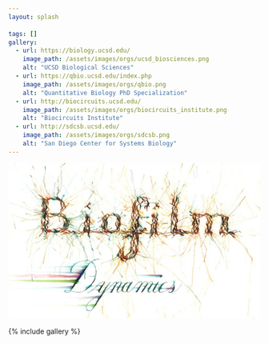 ```yaml
---
layout: splash

tags: []
gallery:
  - url: https://biology.ucsd.edu/
    image_path: /assets/images/orgs/ucsd_biosciences.png
    alt: "UCSD Biological Sciences"
  - url: https://qbio.ucsd.edu/index.php
    image_path: /assets/images/orgs/qbio.png
    alt: "Quantitative Biology PhD Specialization"
  - url: http://biocircuits.ucsd.edu/
    image_path: /assets/images/orgs/biocircuits_institute.png
    alt: "Biocircuits Institute"
  - url: http://sdcsb.ucsd.edu/
    image_path: /assets/images/orgs/sdcsb.png
    alt: "San Diego Center for Systems Biology"    
---
```


![Unsplash image 1](/assets/images/art/biofilm_dynamics.jpg)

{% include gallery %}

